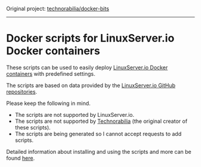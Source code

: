 Original project: [technorabilia/docker-bits](https://github.com/technorabilia/docker-bits)

--- 

# Docker scripts for LinuxServer.io Docker containers


These scripts can be used to easily deploy [LinuxServer.io Docker containers](https://hub.docker.com/u/linuxserver/) with predefined settings.

The scripts are based on data provided by the [LinuxServer.io GitHub repositories](https://github.com/linuxserver).

Please keep the following in mind.

- The scripts are not supported by LinuxServer.io.
- The scripts are not supported by [Technorabilia](https://github.com/technorabilia) (the original creator of these scripts).
- The scripts are being generated so I cannot accept requests to add scripts.

Detailed information about installing and using the scripts and more can be found [here](https://www.technorabilia.com/docker-scripts-for-linuxserver-io-docker-containers).